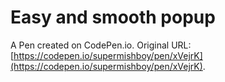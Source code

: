 # Easy and smooth popup

A Pen created on CodePen.io. Original URL: [https://codepen.io/supermishboy/pen/xVejrK](https://codepen.io/supermishboy/pen/xVejrK).

